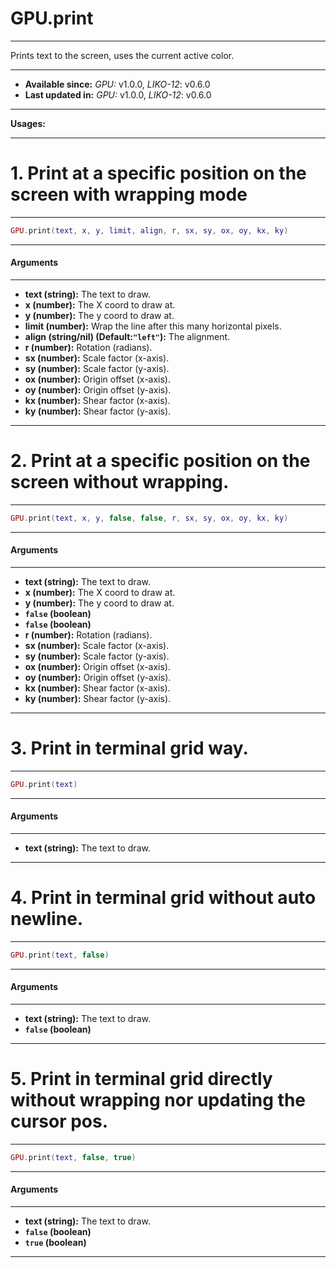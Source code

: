 # GPU.print
---

Prints text to the screen, uses the current active color.

---

* **Available since:** _GPU:_ v1.0.0, _LIKO-12_: v0.6.0
* **Last updated in:** _GPU:_ v1.0.0, _LIKO-12_: v0.6.0

---

**Usages:**

---

# 1. Print at a specific position on the screen with wrapping mode
---

```lua
GPU.print(text, x, y, limit, align, r, sx, sy, ox, oy, kx, ky)
```


---
#### Arguments
---

* **text (string):** The text to draw.
* **x (number):** The X coord to draw at.
* **y (number):** The y coord to draw at.
* **limit (number):** Wrap the line after this many horizontal pixels.
* **align (string/nil) (Default:`"left"`):** The alignment.
* **r (number):** Rotation (radians).
* **sx (number):** Scale factor (x-axis).
* **sy (number):** Scale factor (y-axis).
* **ox (number):** Origin offset (x-axis).
* **oy (number):** Origin offset (y-axis).
* **kx (number):** Shear factor (x-axis).
* **ky (number):** Shear factor (y-axis).

---

# 2. Print at a specific position on the screen without wrapping.
---

```lua
GPU.print(text, x, y, false, false, r, sx, sy, ox, oy, kx, ky)
```


---
#### Arguments
---

* **text (string):** The text to draw.
* **x (number):** The X coord to draw at.
* **y (number):** The y coord to draw at.
* **`false` (boolean)**
* **`false` (boolean)**
* **r (number):** Rotation (radians).
* **sx (number):** Scale factor (x-axis).
* **sy (number):** Scale factor (y-axis).
* **ox (number):** Origin offset (x-axis).
* **oy (number):** Origin offset (y-axis).
* **kx (number):** Shear factor (x-axis).
* **ky (number):** Shear factor (y-axis).

---

# 3. Print in terminal grid way.
---

```lua
GPU.print(text)
```


---
#### Arguments
---

* **text (string):** The text to draw.

---

# 4. Print in terminal grid without auto newline.
---

```lua
GPU.print(text, false)
```


---
#### Arguments
---

* **text (string):** The text to draw.
* **`false` (boolean)**

---

# 5. Print in terminal grid directly without wrapping nor updating the cursor pos.
---

```lua
GPU.print(text, false, true)
```


---
#### Arguments
---

* **text (string):** The text to draw.
* **`false` (boolean)**
* **`true` (boolean)**

---